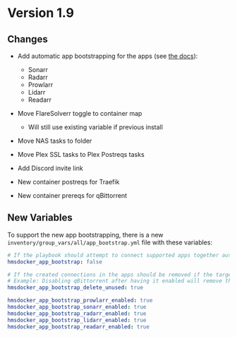 # Version 1.9

## Changes

- Add automatic app bootstrapping for the apps (see [the docs](../getting-started/app-bootstrap.md)):
  - Sonarr
  - Radarr
  - Prowlarr
  - Lidarr
  - Readarr
- Move FlareSolverr toggle to container map
  - Will still use existing variable if previous install

- Move NAS tasks to folder
- Move Plex SSL tasks to Plex Postreqs tasks
- Add Discord invite link
- New container postreqs for Traefik
- New container prereqs for qBittorrent

## New Variables

To support the new app bootstrapping, there is a new `inventory/group_vars/all/app_bootstrap.yml` file with these variables:

```yml
# If the playbook should attempt to connect supported apps together automatically.
hmsdocker_app_bootstrap: false

# If the created connections in the apps should be removed if the target resource is disabled
# Example: Disabling qBittorrent after having it enabled will remove the "HMSD - qBittorrent" download client from Sonarr and Radarr
hmsdocker_app_bootstrap_delete_unused: true

hmsdocker_app_bootstrap_prowlarr_enabled: true
hmsdocker_app_bootstrap_sonarr_enabled: true
hmsdocker_app_bootstrap_radarr_enabled: true
hmsdocker_app_bootstrap_lidarr_enabled: true
hmsdocker_app_bootstrap_readarr_enabled: true
```
